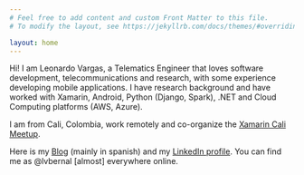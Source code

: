 ```yaml
---
# Feel free to add content and custom Front Matter to this file.
# To modify the layout, see https://jekyllrb.com/docs/themes/#overriding-theme-defaults

layout: home
---
```


Hi! I am Leonardo Vargas, a Telematics Engineer that loves software development, telecommunications and research, with some experience developing mobile applications. I have research background and have worked with Xamarin, Android, Python (Django, Spark), .NET and Cloud Computing platforms (AWS, Azure).

I am from Cali, Colombia, work remotely and co-organize the [Xamarin Cali Meetup](https://www.meetup.com/Xamarin-Cali/).

Here is my [Blog](https://blog.lvbernal.com/) (mainly in spanish) and my [LinkedIn profile](https://www.linkedin.com/in/lvbernal/). You can find me as @lvbernal [almost] everywhere online.
